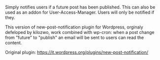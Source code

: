 Simply notifies users if a future post has been published.
This can also be used as an addon for User-Access-Manager.
Users will only be notified if they.

This version of new-post-notification plugin for Wordpress, orginaly defeloped by kilozwo,
work combined with wp-cron:
when a post change from "future" to "publish" an email will be sent to users can read the content.  

Original plugin:
https://it.wordpress.org/plugins/new-post-notification/